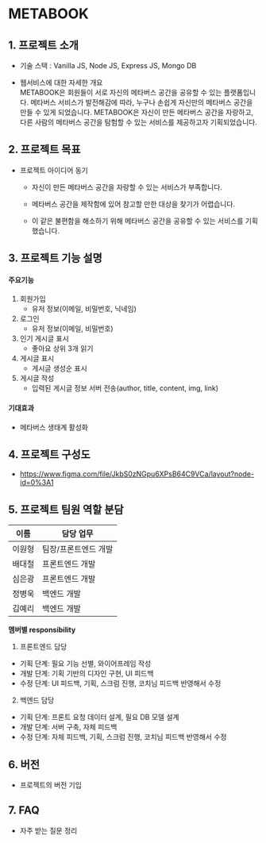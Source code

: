 # METABOOK

## 1. 프로젝트 소개

-   기술 스택 : Vanilla JS, Node JS, Express JS, Mongo DB

-   웹서비스에 대한 자세한 개요
    <br>
    METABOOK은 회원들이 서로 자신의 메타버스 공간을 공유할 수 있는 플랫폼입니다.
    메타버스 서비스가 발전해감에 따라, 누구나 손쉽게 자신만의 메타버스 공간을 만들 수 있게 되었습니다.
    METABOOK은 자신이 만든 메타버스 공간을 자랑하고, 다른 사람의 메타버스 공간을 탐험할 수 있는 서비스를 제공하고자 기획되었습니다.

## 2. 프로젝트 목표

-   프로젝트 아이디어 동기
    <br>

    -   자신이 만든 메타버스 공간을 자랑할 수 있는 서비스가 부족합니다.

    -   메타버스 공간을 제작함에 있어 참고할 만한 대상을 찾기가 어렵습니다.

    -   이 같은 불편함을 해소하기 위해 메타버스 공간을 공유할 수 있는 서비스를 기획했습니다.

## 3. 프로젝트 기능 설명

#### <strong>주요기능</strong>

1. 회원가입
    - 유저 정보(이메일, 비밀번호, 닉네임)
2. 로그인
    - 유저 정보(이메일, 비밀번호)
3. 인기 게시글 표시
    - 좋아요 상위 3개 읽기
4. 게시글 표시
    - 게시글 생성순 표시
5. 게시글 작성
    - 입력된 게시글 정보 서버 전송(author, title, content, img, link)

#### <strong>기대효과</strong>

-   메타버스 생태계 활성화

## 4. 프로젝트 구성도

-   https://www.figma.com/file/JkbS0zNGpu6XPsB64C9VCa/layout?node-id=0%3A1

## 5. 프로젝트 팀원 역할 분담

| 이름   | 담당 업무            |
| ------ | -------------------- |
| 이원형 | 팀장/프론트엔드 개발 |
| 배대철 | 프론트엔드 개발      |
| 심은광 | 프론트엔드 개발      |
| 정병욱 | 백엔드 개발          |
| 김예리 | 백엔드 개발          |

**멤버별 responsibility**

1. 프론트엔드 담당

- 기획 단계: 필요 기능 선별, 와이어프레임 작성
- 개발 단계: 기획 기반의 디자인 구현, UI 피드백
- 수정 단계: UI 피드백, 기획, 스크럼 진행, 코치님 피드백 반영해서 수정

2. 백엔드 담당

- 기획 단계: 프론트 요청 데이터 설계, 필요 DB 모델 설계
- 개발 단계: 서버 구축, 자체 피드백
- 수정 단계: 자체 피드백, 기획, 스크럼 진행, 코치님 피드백 반영해서 수정

## 6. 버전

-   프로젝트의 버전 기입

## 7. FAQ

-   자주 받는 질문 정리

